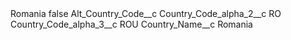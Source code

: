 <?xml version="1.0" encoding="UTF-8"?>
<CustomMetadata xmlns="http://soap.sforce.com/2006/04/metadata" xmlns:xsi="http://www.w3.org/2001/XMLSchema-instance" xmlns:xsd="http://www.w3.org/2001/XMLSchema">
    <label>Romania</label>
    <protected>false</protected>
    <values>
        <field>Alt_Country_Code__c</field>
        <value xsi:nil="true"/>
    </values>
    <values>
        <field>Country_Code_alpha_2__c</field>
        <value xsi:type="xsd:string">RO</value>
    </values>
    <values>
        <field>Country_Code_alpha_3__c</field>
        <value xsi:type="xsd:string">ROU</value>
    </values>
    <values>
        <field>Country_Name__c</field>
        <value xsi:type="xsd:string">Romania</value>
    </values>
</CustomMetadata>
